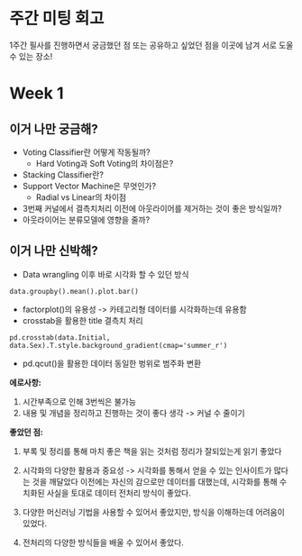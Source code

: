 # 주간 미팅 회고
1주간 필사를 진행하면서 궁금했던 점 또는 공유하고 싶었던 점을 이곳에 남겨 서로 도울 수 있는 장소! 

# Week 1
## 이거 나만 궁금해?


- Voting Classifier란 어떻게 작동될까?
  - Hard Voting과 Soft Voting의 차이점은?
- Stacking Classifier란?
- Support Vector Machine은 무엇인가?
  - Radial vs Linear의 차이점 
- 3번째 커널에서 결측치처리 이전에 아웃라이어를 제거하는 것이 좋은 방식일까?
- 아웃라이어는 분류모델에 영향을 줄까?



## 이거 나만 신박해?
- Data wrangling 이후 바로 시각화 할 수 있던 방식 
```
data.groupby().mean().plot.bar()
```
- factorplot()의 유용성 -> 카테고리형 데이터를 시각화하는데 유용함
- crosstab을 활용한 title 결측치 처리  
```
pd.crosstab(data.Initial, data.Sex).T.style.background_gradient(cmap='summer_r')
```

- pd.qcut()을 활용한 데이터 동일한 벙위로 범주화 변환




**에로사항:**
1. 시간부족으로 인해 3번씩은 불가능
2. 내용 및 개념을 정리하고 진행하는 것이 좋다 생각 -> 커널 수 줄이기

**좋았던 점:**
1. 부록 및 정리를 통해 마치 좋은 책을 읽는 것처럼 정리가 잘되있는게 읽기 좋았다
2. 시각화의 다양한 활용과 중요성 -> 시각화를 통해서 얻을 수 있는 인사이트가 많다는 것을 깨달았다
   이전에는 자신의 감으로만 데이터를 대했는데, 시각화를 통해 수치화된 사실을 토대로 데이터 전처리 방식이 좋았다.

3. 다양한 머신러닝 기법을 사용할 수 있어서 좋았지만, 방식을 이해하는데 어려움이 있었다.
4. 전처리의 다양한 방식들을 배울 수 있어서 좋았다.





